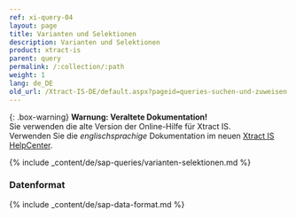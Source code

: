 ```yaml
---
ref: xi-query-04
layout: page
title: Varianten und Selektionen
description: Varianten und Selektionen
product: xtract-is
parent: query
permalink: /:collection/:path
weight: 1
lang: de_DE
old_url: /Xtract-IS-DE/default.aspx?pageid=queries-suchen-und-zuweisen
---
```


{: .box-warning}
**Warnung: Veraltete Dokumentation!** <br>
Sie verwenden die alte Version der Online-Hilfe für Xtract IS.<br>
Verwenden Sie die *englischsprachige* Dokumentation im neuen [Xtract IS HelpCenter](https://helpcenter.theobald-software.com/xtract-is/documentation/introduction/).


{% include _content/de/sap-queries/varianten-selektionen.md %}

### Datenformat

{% include _content/de/sap-data-format.md  %}